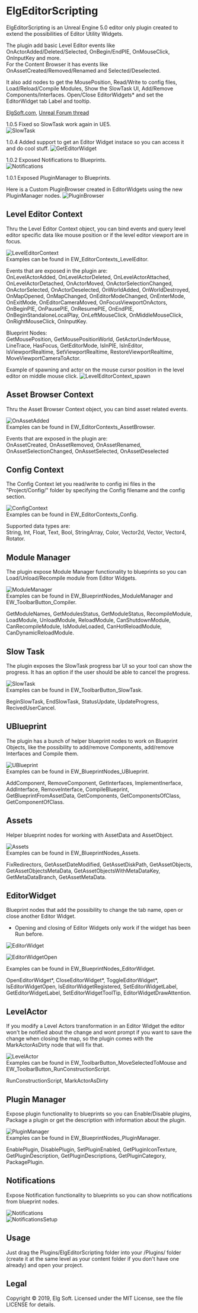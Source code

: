 # ElgEditorScripting

ElgEditorScripting is an Unreal Engine 5.0 editor only plugin created to extend the possibilities of Editor Utility Widgets. 

The plugin add basic Level Editor events like OnActorAdded/Deleted/Selected, OnBegin/EndPIE, OnMouseClick, OnInputKey and more.<br>
For the Content Browser it has events like OnAssetCreated/Removed/Renamed and Selected/Deselected.

It also add nodes to get the MousePosition, Read/Write to config files, Load/Reload/Compile Modules, Show the SlowTask UI, Add/Remove Components/Interfaces. Open/Close EditorWidgets* and set the EditorWidget tab Label and tooltip.

[ElgSoft.com](http://elgsoft.com/ccount/click.php?id=main), 
[Unreal Forum thread](https://forums.unrealengine.com/community/community-content-tools-and-tutorials/1618595-free-elgeditorscripting-editor-utility-widget-extension-events-and-stuff)

1.0.5 Fixed so SlowTask work again in UE5.<br>
![SlowTask](http://elgsoft.com/Images/EditorScripting/slowtask.gif)<br>

1.0.4 Added support to get an Editor Widget instace so you can access it and do cool stuff.
![GetEditorWidget](http://elgsoft.com/Images/EditorScripting/LEC_GetEditorWidget.png)<br>

1.0.2 Exposed Notifications to Blueprints.<br>
![Notifications](http://elgsoft.com/Images/EditorScripting/Notifications.gif)<br>

1.0.1 Exposed PluginManager to Blueprints.

Here is a Custom PluginBrowser created in EditorWidgets using the new PluginManager nodes.
![PluginBrowser](http://elgsoft.com/Images/EditorScripting/Tool_PluginBrowser.png)<br>


## Level Editor Context

Thru the Level Editor Context object, you can bind events and query level editor specific data like mouse position or if the level editor viewport are in focus.

![LevelEditorContext](http://elgsoft.com/Images/EditorScripting/LEC_OnActorSelectionChanged.png)<br>
Examples can be found in EW_EditorContexts_LevelEditor.

Events that are exposed in the plugin are:<br>
OnLevelActorAdded, OnLevelActorDeleted, OnLevelActorAttached, OnLevelActorDetached, OnActorMoved, OnActorSelectionChanged, OnActorSelected, OnActorDeselected, OnWorldAdded, OnWorldDestroyed, OnMapOpened, OnMapChanged, OnEditorModeChanged, OnEnterMode, OnExitMode, OnEditorCameraMoved, OnFocusViewportOnActors, OnBeginPIE, OnPausePIE, OnResumePIE, OnEndPIE, OnBeginStandaloneLocalPlay, OnLeftMouseClick, OnMiddleMouseClick, OnRightMouseClick, OnInputKey.

Blueprint Nodes:<br>
GetMousePosition, GetMousePositionWorld, GetActorUnderMouse, LineTrace, HasFocus, GetEditorMode, IsInPIE, IsInEditor, IsViewportRealtime, SetViewportRealtime, RestoreViewportRealtime, MoveViewportCameraToActor.

Example of spawning and actor on the mouse cursor position in the level editor on middle mouse click.
![LevelEditorContext_spawn](http://elgsoft.com/Images/EditorScripting/LEC_SpawnOnClick.png)<br>

## Asset Browser Context
Thru the Asset Browser Context object, you can bind asset related events.

![OnAssetAdded](http://elgsoft.com/Images/EditorScripting/CBC_OnAssetAdded.png)<br>
Examples can be found in EW_EditorContexts_AssetBrowser.

Events that are exposed in the plugin are:<br>
OnAssetCreated, OnAssetRemoved, OnAssetRenamed, OnAssetSelectionChanged, OnAssetSelected, OnAssetDeselected

## Config Context
The Config Context let you read/write to config ini files in the "Project/Config/" folder by specifying the Config filename and the config section.

![ConfigContext](http://elgsoft.com/Images/EditorScripting/CC_ReadInt.png)<br>
Examples can be found in EW_EditorContexts_Config.

Supported data types are:<br>
String, Int, Float, Text, Bool, StringArray, Color, Vector2d, Vector, Vector4, Rotator.


## Module Manager
The plugin expose Module Manager functionality to blueprints so you can Load/Unload/Recompile module from Editor Widgets.

![ModuleManager](http://elgsoft.com/Images/EditorScripting/ModuleManager_Recompile.png)<br>
Examples can be found in EW_BlueprintNodes_ModuleManager and EW_ToolbarButton_Compiler.

GetModuleNames, GetModulesStatus, GetModuleStatus, RecompileModule, LoadModule, UnloadModule, ReloadModule, CanShutdownModule, CanRecompileModule, IsModuleLoaded, CanHotReloadModule, CanDynamicReloadModule.


## Slow Task
The plugin exposes the SlowTask progress bar UI so your tool can show the progress. It has an option if the user should be able to cancel the progress.

![SlowTask](http://elgsoft.com/Images/EditorScripting/slowtask.gif)<br>
Examples can be found in EW_ToolbarButton_SlowTask.

BeginSlowTask, EndSlowTask, StatusUpdate, UpdateProgress, RecivedUserCancel.


## UBlueprint
The plugin has a bunch of helper blueprint nodes to work on Blueprint Objects, like the possibility to add/remove Components, add/remove Interfaces and Compile them.

![UBlueprint](http://elgsoft.com/Images/EditorScripting/Ublueprint_add_remove_component.png)<br>
Examples can be found in EW_BlueprintNodes_UBlueprint.

AddComponent, RemoveComponent, GetInterfaces, ImplementInerface, AddInterface, RemoveInterface, CompileBlueprint, GetBlueprintFromAssetData, GetComponents, GetComponentsOfClass, GetComponentOfClass.

## Assets
Helper blueprint nodes for working with AssetData and AssetObject.

![Assets](http://elgsoft.com/Images/EditorScripting/asset_nodes.png)<br>
Examples can be found in EW_BlueprintNodes_Assets.

FixRedirectors, GetAssetDateModified, GetAssetDiskPath, GetAssetObjects, GetAssetObjectsMetaData, 
GetAssetObjectsWithMetaDataKey, GetMetaDataBranch, GetAssetMetaData.

## EditorWidget
Blueprint nodes that add the possibility to change the tab name, open or close another Editor Widget.
* Opening and closing of Editor Widgets only work if the widget has been Run before.

![EditorWidget](http://elgsoft.com/Images/EditorScripting/EditorWidgetToggle.gif)<br>

![EditorWidgetOpen](http://elgsoft.com/Images/EditorScripting/BP_OpenEditorWidget_smaller.png)<br>

Examples can be found in EW_BlueprintNodes_EditorWidget.

OpenEditorWidget*, CloseEditorWidget*, ToggleEditorWidget*, IsEditorWidgetOpen, IsEditorWidgetRegistered, SetEditorWidgetLabel, 
GetEditorWidgetLabel, SetEditorWidgetToolTip, EditorWidgetDrawAttention.

## LevelActor
If you modify a Level Actors transformation in an Editor Widget the editor won't be notified about the change and wont prompt if you want to save the change when closing the map, so the plugin comes with the MarkActorAsDirty node that will fix that.

![LevelActor](http://elgsoft.com/Images/EditorScripting/levelactor_nodes.png)<br>
Examples can be found in EW_ToolbarButton_MoveSelectedToMouse and EW_ToolbarButton_RunConstructionScript.

RunConstructionScript, MarkActorAsDirty

## Plugin Manager
Expose plugin functionality to blueprints so you can Enable/Disable plugins, Package a plugin or get the description with information about the plugin.

![PluginManager](http://elgsoft.com/Images/EditorScripting/PluginManager_nodes.png)<br>
Examples can be found in EW_BlueprintNodes_PluginManager.

EnablePlugin, DisablePlugin, SetPluginEnabled, GetPluginIconTexture, GetPluginDescription, GetPluginDescriptions, GetPluginCategory, PackagePlugin.

## Notifications
Expose Notification functionality to blueprints so you can show notifications from blueprint nodes.

![Notifications](http://elgsoft.com/Images/EditorScripting/Notifications.gif)<br>
![NotificationsSetup](http://elgsoft.com/Images/EditorScripting/Notification_node.png)<br>


## Usage
Just drag the Plugins/ElgEditorScripting folder into your <YourGameProject>/Plugins/ folder (create it at the same level as your content folder if you don't have one already) and open your project.

  
## Legal
Copyright © 2019, Elg Soft. Licensed under the MIT License, see the file LICENSE for details.
